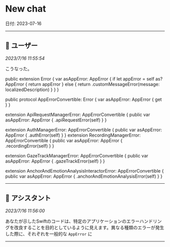 # New chat

日付: 2023-07-16

---

## 👤 ユーザー
*2023/7/16 11:55:54*

こうなった。

public extension Error {
    var asAppError: AppError {
        if let appError = self as? AppError {
            return appError
        } else {
            return .customMessageError(message: localizedDescription)
        }
    }
}

public protocol AppErrorConvertible: Error {
    var asAppError: AppError { get }
}

extension ApiRequestManagerError: AppErrorConvertible {
    public var asAppError: AppError {
        .apiRequestError(self)
    }
}

extension AuthManagerError: AppErrorConvertible {
    public var asAppError: AppError {
        .authError(self)
    }
}
extension RecordingManagerError: AppErrorConvertible {
    public var asAppError: AppError {
        .recordingError(self)
    }
}

extension GazeTrackManagerError: AppErrorConvertible {
    public var asAppError: AppError {
        .gazeTrackError(self)
    }
}

extension AnchorAndEmotionAnalysisInteractorError: AppErrorConvertible {
    public var asAppError: AppError {
        .anchorAndEmotionAnalysisError(self)
    }
}

---

## 🤖 アシスタント
*2023/7/16 11:56:00*

あなたが示したSwiftのコードは、特定のアプリケーションのエラーハンドリングを改良することを目的としているように見えます。異なる種類のエラーが発生した際に、それぞれを一般的な `AppError` に

---
